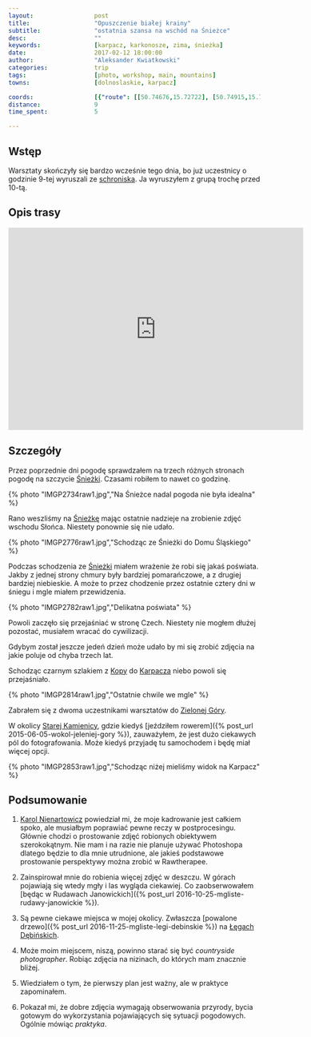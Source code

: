 ```yaml
---
layout:                 post
title:                  "Opuszczenie białej krainy"
subtitle:               "ostatnia szansa na wschód na Śnieżce"
desc:                   ""
keywords:               [karpacz, karkonosze, zima, śnieżka]
date:                   2017-02-12 18:00:00
author:                 "Aleksander Kwiatkowski"
categories:             trip
tags:                   [photo, workshop, main, mountains]
towns:                  [dolnoslaskie, karpacz]

coords:                 [{"route": [[50.74676,15.72722], [50.74915,15.71468], [50.75792,15.72271], [50.76853,15.72996]], "type": "hike"}]
distance:               9
time_spent:             5

---
```


[fotowarsztaty]: studiohustawka.pl/warsztaty-i-sesje/plener-fotograficzny-karkonosze-2017
[karol-nienartowicz]: https://www.facebook.com/KarolNienartowiczMountainPhotographer/

[wiki-karkonosze]: https://pl.wikipedia.org/wiki/Karkonosze
[wiki-wroclaw]: https://pl.wikipedia.org/wiki/Wrocław
[wiki-jelenia-gora]: https://pl.wikipedia.org/wiki/Jelenia_Góra
[wiki-karpacz]: https://pl.wikipedia.org/wiki/Karpacz
[wiki-kopa]: https://pl.wikipedia.org/wiki/Kopa_(Karkonosze)
[wiki-dom-slaski]: https://pl.wikipedia.org/wiki/Dom_Śląski
[wiki-sniezka]: https://pl.wikipedia.org/wiki/Śnieżka
[wiki-samotnia]: https://pl.wikipedia.org/wiki/Schronisko_PTTK_„Samotnia”
[wiki-legi-debinskie]: https://pl.wikipedia.org/wiki/Park_Jana_Pawła_II_w_Poznaniu
[wiki-zielona-gora]: https://pl.wikipedia.org/wiki/Zielona_G%C3%B3ra
[wiki-stara-kamienica]: https://pl.wikipedia.org/wiki/Stara_Kamienica

Wstęp
-----

Warsztaty skończyły się bardzo wcześnie tego dnia, bo już uczestnicy o
godzinie 9-tej
wyruszali ze [schroniska][wiki-dom-slaski]. Ja wyruszyłem z grupą trochę przed
10-tą.

Opis trasy
----------

<iframe height='405' width='590' frameborder='0' allowtransparency='true' scrolling='no' src='https://www.strava.com/activities/869991389/embed/3d312be8f3eff339946ee7dfe70ee5e924ebd346'></iframe>

Szczegóły
---------

Przez poprzednie dni pogodę sprawdzałem na trzech różnych stronach
pogodę na szczycie [Śnieżki][wiki-sniezka]. Czasami robiłem to nawet co godzinę.

{% photo "IMGP2734raw1.jpg","Na Śnieżce nadal pogoda nie była idealna" %}

Rano weszliśmy na [Śnieżkę][wiki-sniezka] mając ostatnie nadzieje na zrobienie
zdjęć wschodu Słońca. Niestety ponownie się nie udało.

{% photo "IMGP2776raw1.jpg","Schodząc ze Śnieżki do Domu Śląskiego" %}

Podczas schodzenia ze [Śnieżki][wiki-sniezka]
miałem wrażenie że robi się jakaś poświata. Jakby z jednej strony
chmury były bardziej pomarańczowe, a z drugiej bardziej niebieskie.
A może to przez chodzenie przez ostatnie cztery dni w śniegu i mgle
miałem przewidzenia.

{% photo "IMGP2782raw1.jpg","Delikatna poświata" %}

Powoli zaczęło się przejaśniać w stronę Czech. Niestety nie mogłem dłużej
pozostać, musiałem wracać do cywilizacji.

Gdybym został jeszcze jedeń dzień może udało by mi się zrobić zdjęcia na jakie
poluje od chyba trzech lat.

Schodząc czarnym szlakiem z [Kopy][wiki-kopa] do [Karpacza][wiki-karpacz]
niebo powoli się przejaśniało.

{% photo "IMGP2814raw1.jpg","Ostatnie chwile we mgle" %}

Zabrałem się z dwoma uczestnikami warsztatów do [Zielonej Góry][wiki-zielona-gora].

W okolicy [Starej Kamienicy][wiki-stara-kamienica], gdzie kiedyś
[jeździłem rowerem]({% post_url 2015-06-05-wokol-jeleniej-gory %}),
zauważyłem, że jest dużo ciekawych pól do fotografowania. Może kiedyś przyjadę
tu samochodem i będę miał więcej opcji.

{% photo "IMGP2853raw1.jpg","Schodząc niżej mieliśmy widok na Karpacz" %}

Podsumowanie
------------

1. [Karol Nienartowicz][karol-nienartowicz] powiedział mi, że moje kadrowanie jest
całkiem spoko, ale musiałbym poprawiać pewne reczy w postprocesingu. Głównie
chodzi o prostowanie zdjęć robionych obiektywem szerokokątnym. Nie mam i na razie
nie planuje używać Photoshopa dlatego będzie to dla mnie utrudnione, ale jakieś
podstawowe prostowanie perspektywy można zrobić w Rawtherapee.

2. Zainspirował mnie do robienia więcej zdjęć w deszczu. W górach pojawiają się wtedy
mgły i las wygląda ciekawiej. Co zaobserwowałem
[będąc w Rudawach Janowickich]({% post_url 2016-10-25-mgliste-rudawy-janowickie %}).

3. Są pewne ciekawe miejsca w mojej okolicy. Zwłaszcza
[powalone drzewo]({% post_url 2016-11-25-mgliste-legi-debinskie %}) na
[Łęgach Dębińskich][wiki-legi-debinskie].

4. Może moim miejscem, niszą, powinno starać się być *countryside photographer*.
Robiąc zdjęcia na nizinach, do których mam znacznie bliżej.

5. Wiedziałem o tym, że pierwszy plan jest ważny, ale w praktyce zapominałem.

6. Pokazał mi, że dobre zdjęcia wymagają obserwowania przyrody, bycia gotowym
do wykorzystania pojawiających się sytuacji pogodowych. Ogólnie mówiąc
*praktyka*.
